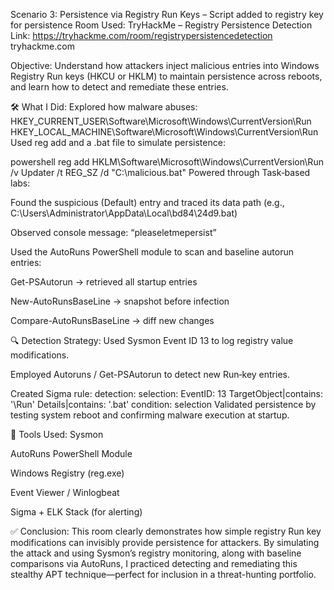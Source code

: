 Scenario 3: Persistence via Registry Run Keys – Script added to registry key for persistence
Room Used: TryHackMe – Registry Persistence Detection
Link: https://tryhackme.com/room/registrypersistencedetection 
tryhackme.com

Objective:
Understand how attackers inject malicious entries into Windows Registry Run keys (HKCU or HKLM) to maintain persistence across reboots, and learn how to detect and remediate these entries.

🛠 What I Did:
Explored how malware abuses:
HKEY_CURRENT_USER\Software\Microsoft\Windows\CurrentVersion\Run  
HKEY_LOCAL_MACHINE\Software\Microsoft\Windows\CurrentVersion\Run
Used reg add and a .bat file to simulate persistence:

powershell
reg add HKLM\Software\Microsoft\Windows\CurrentVersion\Run /v Updater /t REG_SZ /d "C:\malicious.bat"
Powered through Task‑based labs:

Found the suspicious (Default) entry and traced its data path (e.g., C:\Users\Administrator\AppData\Local\bd84\24d9.bat)

Observed console message: “pleaseletmepersist” 


Used the AutoRuns PowerShell module to scan and baseline autorun entries:

Get-PSAutorun → retrieved all startup entries

New-AutoRunsBaseLine → snapshot before infection

Compare-AutoRunsBaseLine → diff new changes 


🔍 Detection Strategy:
Used Sysmon Event ID 13 to log registry value modifications.

Employed Autoruns / Get-PSAutorun to detect new Run‑key entries.

Created Sigma rule:
detection:
  selection:
    EventID: 13
    TargetObject|contains: '\\Run'
    Details|contains: '.bat'
  condition: selection
Validated persistence by testing system reboot and confirming malware execution at startup.

🧰 Tools Used:
Sysmon

AutoRuns PowerShell Module

Windows Registry (reg.exe)

Event Viewer / Winlogbeat

Sigma + ELK Stack (for alerting)

✅ Conclusion:
This room clearly demonstrates how simple registry Run key modifications can invisibly provide persistence for attackers. By simulating the attack and using Sysmon’s registry monitoring, along with baseline comparisons via AutoRuns, I practiced detecting and remediating this stealthy APT technique—perfect for inclusion in a threat-hunting portfolio.

